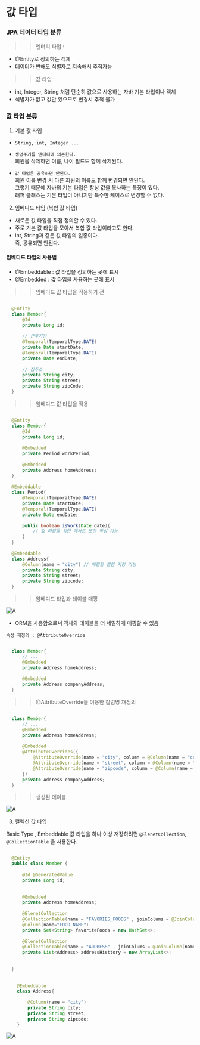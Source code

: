 # 값 타입


### JPA 데이터 타입 분류
>> 엔터티 타입 :
* @Entity로 정의하는 객체
* 데이터가 변해도 식별자로 지속해서 추적가능

>> 값 타입 :
* int, Integer, String 처럼 단순히 값으로 사용하는 자바 기본 타입이나 객체
* 식별자가 없고 값만 있으므로 변경시 추적 불가


### 값 타입 분류
1. 기본 값 타입<br>

- `String, int, Integer ...`<br>

- `생명주기를 엔티티에 의존한다.`<br>
회원을 삭제하면 이름, 나이 필드도 함께 삭제된다.<br>

- `값 타입은 공유하면 안된다.`<br>
회원 이름 변경 시 다른 회원의 이름도 함께 변경되면 안된다.<br>
그렇기 때문에 자바의 기본 타입은 항상 값을 복사하는 특징이 있다.<br>
래퍼 클래스는 기본 타입이 아니지만 특수한 케이스로 변경할 수 없다.<br>

2. 임베디드 타입 (복합 값 타입)
- 새로운 값 타입을 직접 정의할 수 있다.
- 주로 기본 값 타입을 모아서 복합 값 타입이라고도 한다.
- int, String과 같은 값 타입의 일종이다.<br>
즉, 공유되면 안된다.


#### 임베디드 타입의 사용법
- @Embeddable : 값 타입을 정의하는 곳에 표시
- @Embedded : 값 타입을 사용하는 곳에 표시


>> 임베디드 값 타입을 적용하기 전

``` java

  @Entity
  class Member{
      @Id
      private Long id;
  
      // 근무기간  
      @Temporal(TemporalType.DATE)
      private Date startDate;
      @Temporal(TemporalType.DATE)
      private Date endDate;
  
      // 집주소  
      private String city;
      private String street;
      private String zipCode;
  }

```

>>  임베디드 값 타입을 적용


``` java

  @Entity
  class Member{
      @Id
      private Long id;
  
      @Embedded
      private Period workPeriod;
  
      @Embedded
      private Address homeAddress;
  }
  
  @Embeddable
  class Period{
      @Temporal(TemporalType.DATE)
      private Date startDate;
      @Temporal(TemporalType.DATE)
      private Date endDate;
  
      public boolean isWork(Date date){
          // 값 타입을 위한 메서드 또한 작성 가능  
      }
  }
  
  @Embeddable
  class Address{
      @Column(name = "city") // 매핑할 컬럼 지정 가능  
      private String city;
      private String street;
      private String zipcode;
  }

```

>> 암베디드 타입과 테이블 매핑

![A](img/img3.png)


* ORM을 사용함으로써 객체와 테이블을 더 세밀하게 매핑할 수 있음


`속성 재정의 : @AttributeOverride`


``` java

  class Member{
      // ... 
      @Embedded
      private Address homeAddress;
  
      @Embedded
      private Address companyAddress;
  }

```

>>  @AttributeOverride을 이용한 칼럼명 재정의 

``` java

  class Member{
      // ... 
      @Embedded
      private Address homeAddress;
  
      @Embedded
      @AttributeOverrides({
          @AttributeOverride(name = "city", column = @Column(name = "company_city")),
          @AttributeOverride(name = "street", column = @Column(name = "company_street")),
          @AttributeOverride(name = "zipcode", column = @Column(name = "company_zipcode"))
      })
      private Address companyAddress;
  }

```

>> 생성된 테이블


![A](img/img5.png)



3.  컬렉션 값 타입

Basic Type , Embeddable 값 타입을 하나 이상 저장하려면 `@ElenetCollection`, `@CollectionTable` 을 사용한다.





``` java

  @Entity
  public class Member {
  
      @Id @GeneratedValue
      private Long id;
  
  
      @Embedded
      private Address homeAddress;
  
      @ElenetCollection
      @CollectionTable(name = "FAVORIES_FOODS" , joinColums = @JoinColumn(name = "MEMBER_ID"))
      @Column(name="FOOD_NAME")
      private Set<String> favoriteFoods = new HashSet<>;
      
      @ElenetCollection
      @CollectionTable(name = "ADDRESS" , joinColums = @JoinColumn(name = "MEMBER_ID"))
      private List<Address> addressHisttory = new ArrayList<>;
  
  
  }
  
  
    @Embeddable
    class Address{
    
        @Column(name = "city")
        private String city;
        private String street;
        private String zipcode;
    }

```

![A](img/img4.png)




